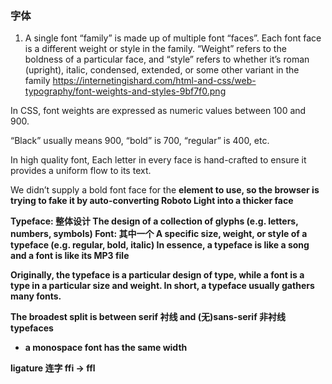 ### 字体

1. A single font “family” is made up of multiple font “faces”. Each font face is a different weight or style in the family. “Weight” refers to the boldness of a particular face, and “style” refers to whether it’s roman (upright), italic, condensed, extended, or some other variant in the family
https://internetingishard.com/html-and-css/web-typography/font-weights-and-styles-9bf7f0.png

In CSS, font weights are expressed as numeric values between 100 and 900. 

“Black” usually means 900, “bold” is 700, “regular” is 400, etc.

In high quality font, Each letter in every face is hand-crafted to ensure it provides a uniform flow to its text.

We didn’t supply a bold font face for the <strong> element to use, so the browser is trying to fake it by auto-converting Roboto Light into a thicker face

Typeface: 整体设计 The design of a collection of glyphs (e.g. letters, numbers, symbols)
Font: 其中一个 A specific size, weight, or style of a typeface (e.g. regular, bold, italic)
In essence, a typeface is like a song and a font is like its MP3 file

Originally, the typeface is a particular design of type, while a font is a type in a particular size and weight. In short, a typeface usually gathers many fonts.

The broadest split is between serif 衬线 and (无)sans-serif 非衬线 typefaces

* a monospace font has the same width

ligature 连字 ffi -> ffl















